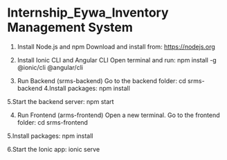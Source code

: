# Internship_Eywa_Inventory Management System
1. Install Node.js and npm
Download and install from: https://nodejs.org

2. Install Ionic CLI and Angular CLI
Open terminal and run:
npm install -g @ionic/cli @angular/cli

3. Run Backend (srms-backend)
Go to the backend folder:
cd srms-backend
4.Install packages:
npm install

5.Start the backend server:
npm start

4. Run Frontend (arms-frontend)
Open a new terminal.
Go to the frontend folder:
cd srms-frontend

5.Install packages:
npm install

6.Start the Ionic app:
ionic serve
